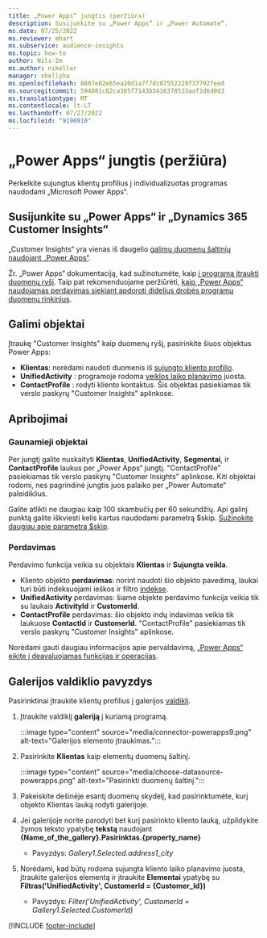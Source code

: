 ```yaml
---
title: „Power Apps“ jungtis (peržiūra)
description: Susijunkite su „Power Apps“ ir „Power Automate“.
ms.date: 07/25/2022
ms.reviewer: mhart
ms.subservice: audience-insights
ms.topic: how-to
author: Nils-2m
ms.author: nikeller
manager: shellyha
ms.openlocfilehash: 8807e82e65ea20d1a7f7dc07552229f377927eed
ms.sourcegitcommit: 594081c82ca385f7143b3416378533aaf2d6d0d3
ms.translationtype: MT
ms.contentlocale: lt-LT
ms.lasthandoff: 07/27/2022
ms.locfileid: "9196910"
---
```

# <a name="power-apps-connector-preview"></a>„Power Apps“ jungtis (peržiūra)

Perkelkite sujungtus klientų profilius į individualizuotas programas naudodami „Microsoft Power Apps“.

## <a name="connect-power-apps-and-dynamics-365-customer-insights"></a>Susijunkite su „Power Apps“ ir „Dynamics 365 Customer Insights“

„Customer Insights“ yra vienas iš daugelio [galimų duomenų šaltinių naudojant „Power Apps“](/powerapps/maker/canvas-apps/working-with-data-sources).

Žr. „Power Apps“ dokumentaciją, kad sužinotumėte, kaip [į programą įtraukti duomenų ryšį](/powerapps/maker/canvas-apps/add-data-connection). Taip pat rekomenduojame peržiūrėti, [kaip „Power Apps“ naudojamas perdavimas siekiant apdoroti didelius drobės programų duomenų rinkinius](/powerapps/maker/canvas-apps/delegation-overview).

## <a name="available-entities"></a>Galimi objektai

Įtraukę "Customer Insights" kaip duomenų ryšį, pasirinkite šiuos objektus Power Apps:

- **Klientas**: norėdami naudoti duomenis iš  [sujungto kliento profilio](customer-profiles.md).
- **UnifiedActivity** : programoje rodoma [veiklos laiko planavimo](activities.md) juosta.
- **ContactProfile** : rodyti kliento kontaktus. Šis objektas pasiekiamas tik verslo paskyrų "Customer Insights" aplinkose.

## <a name="limitations"></a>Apribojimai

### <a name="retrievable-entities"></a>Gaunamieji objektai

Per jungtį galite nuskaityti **Klientas**, **UnifiedActivity**, **Segmentai**, ir **ContactProfile** laukus per „Power Apps“ jungtį. "ContactProfile" pasiekiamas tik verslo paskyrų "Customer Insights" aplinkose. Kiti objektai rodomi, nes pagrindinė jungtis juos palaiko per „Power Automate“ paleidiklius.

Galite atlikti ne daugiau kaip 100 skambučių per 60 sekundžių. Api galinį punktą galite iškviesti kelis kartus naudodami parametrą $skip. [Sužinokite daugiau apie parametrą $skip](/connectors/customerinsights/#get-items-from-an-entity).

### <a name="delegation"></a>Perdavimas

Perdavimo funkcija veikia su objektais **Klientas** ir **Sujungta veikla**.

- Kliento objekto **perdavimas**: norint naudoti šio objekto pavedimą, laukai turi būti indeksuojami ieškos ir filtro [indekse](search-filter-index.md).  
- **UnifiedActivity** perdavimas: šiame objekte perdavimo funkcija veikia tik su laukais **ActivityId** ir **CustomerId**.  
- **ContactProfile** perdavimas: šio objekto indų indavimas veikia tik laukuose **ContactId** ir **CustomerId**. "ContactProfile" pasiekiamas tik verslo paskyrų "Customer Insights" aplinkose.

Norėdami gauti daugiau informacijos apie pervaldavimą, [„Power Apps“ eikite į deavaluojamas funkcijas ir operacijas](/powerapps/maker/canvas-apps/delegation-overview).

## <a name="example-gallery-control"></a>Galerijos valdiklio pavyzdys

Pasirinktinai įtraukite klientų profilius į galerijos [valdiklį](/powerapps/maker/canvas-apps/add-gallery).

1. Įtraukite valdiklį **galeriją** į kuriamą programą.
  
   :::image type="content" source="media/connector-powerapps9.png" alt-text="Galerijos elemento įtraukimas.":::

1. Pasirinkite **Klientas** kaip elementų duomenų šaltinį.

   :::image type="content" source="media/choose-datasource-powerapps.png" alt-text="Pasirinkti duomenų šaltinį.":::

1. Pakeiskite dešinėje esantį duomenų skydelį, kad pasirinktumėte, kurį objekto Klientas lauką rodyti galerijoje.

1. Jei galerijoje norite parodyti bet kurį pasirinkto kliento lauką, užpildykite žymos teksto ypatybę **tekstą** naudojant **{Name_of_the_gallery}.Pasirinktas.{property_name}**  
    - Pavyzdys: _Gallery1.Selected.address1_city_

1. Norėdami, kad būtų rodoma sujungta kliento laiko planavimo juosta, įtraukite galerijos elementą ir įtraukite **Elementai** ypatybę su **Filtras('UnifiedActivity', CustomerId = {Customer_Id})**  
    - Pavyzdys: _Filter('UnifiedActivity', CustomerId = Gallery1.Selected.CustomerId)_

[!INCLUDE [footer-include](includes/footer-banner.md)]
